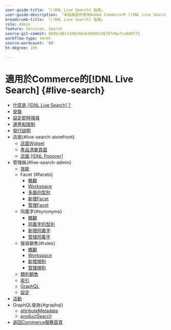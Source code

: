```yaml
---
user-guide-title: 「[!DNL Live Search] 指南」
user-guide-description: 「本指南提供使用Adobe Commerce中 [!DNL Live Search] 的詳細指示。」
breadcrumb-title: 「[!DNL Live Search] 指南」
role: Admin
feature: Services, Search
source-git-commit: 0b0bc88c13d8c90a6209d9156f6fd6a7ce040f72
workflow-type: tm+mt
source-wordcount: '80'
ht-degree: 10%

---
```


# 適用於Commerce的[!DNL Live Search] {#live-search}

- [什麼是 [!DNL Live Search]？](overview.md)
- [安裝](install.md)
- [設定即時搜尋](workspace.md)
- [邊界和限制](boundaries-limits.md)
- [發行說明](release-notes.md)
- 店面{#live-search-storefront}
   - [店面Widget](storefront-widgets.md)
   - [產品清單頁面](plp-styling.md)
   - [店面 [!DNL Popover]](storefront-popover.md)
- 管理員{#live-search-admin}
   - [效能](performance.md)
   - Facet {#facets}
      - [概觀](facets.md)
      - [Workspace](faceting-workspace.md)
      - [多面向型別](facets-type.md)
      - [新增Facet](facets-add.md)
      - [管理Facet](facets-manage.md)
   - 同義字{#synonyms}
      - [概觀](synonyms.md)
      - [同義字的型別](synonyms-type.md)
      - [新增同義字](synonyms-add.md)
      - [管理同義字](synonyms-manage.md)
   - 搜尋銷售{#rules}
      - [概觀](rules.md)
      - [Workspace](rules-workspace.md)
      - [新增規則](rules-add.md)
      - [管理規則](rules-manage.md)
   - [類別銷售](category-merch.md)
   - [索引](indexing.md)
   - [GraphQL](graphql.md)
   - [設定](settings.md)
- [活動](events.md)
- GraphQL查詢{#graphql}
   - [attributeMetadata](https://developer.adobe.com/commerce/services/graphql/live-search/attribute-metadata/)
   - [productSearch](https://developer.adobe.com/commerce/services/graphql/live-search/product-search/)
- [返回Commerce服務首頁](https://experienceleague.adobe.com/docs/commerce-merchant-services/user-guides/home.html)
